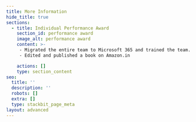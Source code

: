 ```yaml
---
title: More Information
hide_title: true
sections:
  - title: Individual Performance Award
    section_id: performance award
    image_alt: performance award
    content: >-
     - Migrated the entire team to Microsoft 365 and trained the team.   
     - Edited and published a book on Amazon.in

    actions: []
    type: section_content
seo:
  title: ''
  description: ''
  robots: []
  extra: []
  type: stackbit_page_meta
layout: advanced
---
```

